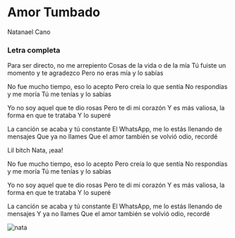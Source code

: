 # Amor Tumbado

Natanael Cano

### Letra completa

Para ser directo, no me arrepiento
Cosas de la vida o de la mía
Tú fuiste un momento y te agradezco
Pero no eras mía y lo sabías

No fue mucho tiempo, eso lo acepto
Pero creía lo que sentía
No respondías y me moría
Tú me tenías y lo sabías

Yo no soy aquel que te dio rosas
Pero te di mi corazón
Y es más valiosa, la forma en que te trataba
Y lo superé

La canción se acaba y tú constante
El WhatsApp, me lo estás llenando de mensajes
Que ya no llames
Que el amor también se volvió odio, recordé

Lil bitch
Nata, ¡eaa!

No fue mucho tiempo, eso lo acepto
Pero creía lo que sentía
No respondías y me moría
Tú me tenías y lo sabías

Yo no soy aquel que te dio rosas
Pero te di mi corazón
Y es más valiosa, la forma en que te trataba
Y lo superé

La canción se acaba y tú constante
El WhatsApp, me lo estás llenando de mensajes
Y ya no llames
Que el amor también se volvió odio, recordé

![nata](https://www.thewikifeed.com/wp-content/uploads/2022/05/natanael-cano-1-1.jpg)
